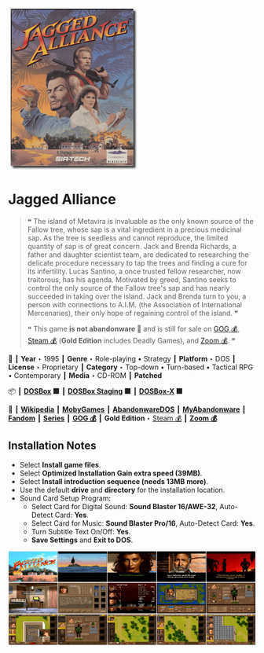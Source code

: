 ![](Thumbnail.png "application-thumbnail")

# Jagged Alliance

> ❝ The island of Metavira is invaluable as the only known source of the Fallow tree, whose sap is a vital ingredient in a precious medicinal sap. As the tree is seedless and cannot reproduce, the limited quantity of sap is of great concern. Jack and Brenda Richards, a father and daughter scientist team, are dedicated to researching the delicate procedure necessary to tap the trees and finding a cure for its infertility. Lucas Santino, a once trusted fellow researcher, now traitorous, has his agenda. Motivated by greed, Santino seeks to control the only source of the Fallow tree's sap and has nearly succeeded in taking over the island. Jack and Brenda turn to you, a person with connections to A.I.M. (the Association of International Mercenaries), their only hope of regaining control of the island. ❞
>
> ❝ This game **is not abandonware 🚫** and is still for sale on [GOG 💰](https://www.gog.com/en/game/jagged_alliance), [Steam 💰](https://store.steampowered.com/app/283270/Jagged_Alliance_1_Gold_Edition/) (**Gold Edition** includes Deadly Games), and [Zoom 💰](https://www.zoom-platform.com/product/jagged-alliance). ❞
>

📌 ┃ **Year** ‣ 1995 ┃ **Genre** ‣ Role-playing • Strategy ┃ **Platform** ‣ DOS ┃ **License** ‣ Proprietary ┃ **Category** ‣ Top-down • Turn-based • Tactical RPG • Contemporary ┃ **Media** ‣ CD-ROM ┃ **Patched** 

📦 ┃ **[DOSBox](https://www.dosbox.com/) 🟩** ┃ **[DOSBox Staging](https://dosbox-staging.github.io/) 🟩** ┃ **[DOSBox-X](https://dosbox-x.com/) 🟩** 

📎 ┃ **[Wikipedia](https://en.wikipedia.org/wiki/Jagged_Alliance)** ┃ **[MobyGames](https://www.mobygames.com/game/1038/jagged-alliance/)** ┃ **[AbandonwareDOS](https://www.abandonwaredos.com/abandonware-game.php?abandonware=Jagged+Alliance&gid=2213)** ┃ **[MyAbandonware](https://www.myabandonware.com/game/jagged-alliance-33e)** ┃ **[Fandom](https://jaggedalliance.fandom.com/wiki/Jagged_Alliance)** ┃ **[Series](https://en.wikipedia.org/wiki/Jagged_Alliance_(series))** ┃ **[GOG 💰](https://www.gog.com/en/game/jagged_alliance)** ┃ **Gold Edition** ‣ [Steam 💰](https://store.steampowered.com/app/283270/Jagged_Alliance_1_Gold_Edition/) ┃ **[Zoom 💰](https://www.zoom-platform.com/product/jagged-alliance)** 

## Installation Notes
- Select **Install game files**.
- Select **Optimized Installation Gain extra speed (39MB)**.
- Select **Install introduction sequence (needs 13MB more)**.
- Use the default **drive** and **directory** for the installation location.
- Sound Card Setup Program:
  - Select Card for Digital Sound: **Sound Blaster 16/AWE-32**, Auto-Detect Card: **Yes**.
  - Select Card for Music: **Sound Blaster Pro/16**, Auto-Detect Card: **Yes**.
  - Turn Subtitle Text On/Off: **Yes**.
  - **Save Settings** and **Exit to DOS**.

![](Montage.png "Jagged Alliance")

